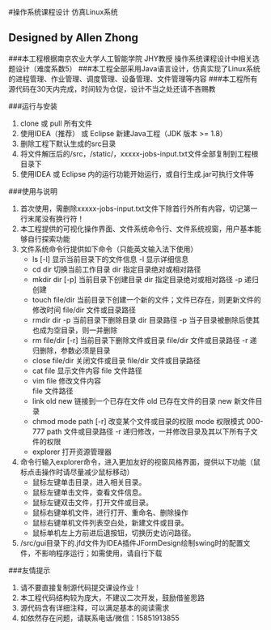 #操作系统课程设计 仿真Linux系统
## Designed by Allen Zhong

###本工程根据南京农业大学人工智能学院 JHY教授 操作系统课程设计中相关选题设计（难度系数5）
###本工程全部采用Java语言设计，仿真实现了Linux系统的进程管理、作业管理、调度管理、设备管理、文件管理等内容
###本工程所有源代码在30天内完成，时间较为仓促，设计不当之处还请不吝赐教

###运行与安装
1. clone 或 pull 所有文件
2. 使用IDEA（推荐） 或 Eclipse 新建Java工程（JDK 版本 >= 1.8）
3. 删除工程下默认生成的src目录
4. 将文件解压后的/src，/static/，xxxxx-jobs-input.txt文件全部复制到工程根目录下
5. 使用IDEA 或 Eclipse 内的运行功能开始运行，或自行生成.jar可执行文件等

###使用与说明
1. 首次使用，需删除xxxxx-jobs-input.txt文件下除首行外所有内容，切记第一行末尾没有换行符！
2. 本工程提供的可视化操作界面、文件系统命令行、文件系统视窗，用户基本能够自行探索功能
3. 文件系统命令行提供如下命令（只能英文输入法下使用）
    + ls [-l]			显示当前目录下的文件信息
      					-l          显示详细信息
    + cd dir          切换当前工作目录
                      dir         指定目录绝对或相对路径
    + mkdir dir [-p]  当前目录下创建目录
                      dir         指定目录绝对或相对路径
                      -p          递归创建
    + touch file/dir  当前目录下创建一个新的文件；文件已存在，则更新文件的修改时间
                      file/dir    文件或目录路径
    + rmdir dir -p    当前目录下删除目录
                      dir         目录路径
                      -p          当子目录被删除后使其也成为空目录，则一并删除
    + rm file/dir [-r] 当前目录下删除文件或目录
                      file/dir    文件或目录路径
                      -r          递归删除，参数必须是目录 
    + close file/dir  关闭文件或目录
                      file/dir    文件或目录路径
    + cat file        显示文件内容
                      file        文件路径
    + vim file        修改文件内容        
      					file        文件路径
    + link old new    链接到一个已存在文件
                      old         已存在文件的目录
                      new         新文件目录
    + chmod mode path [-r] 改变某个文件或目录的权限
                      mode        权限模式 000-777
                      path        文件或目录路径
                      -r          递归修改，一并修改目录及其以下所有子文件的权限
    + explorer       打开资源管理器
4. 命令行输入explorer命令，进入更加友好的视窗风格界面，提供以下功能（鼠标点击操作时请尽量减少鼠标移动）
    + 鼠标左键单击目录，进入相关目录。
    + 鼠标左键单击文件，查看文件信息。
    + 鼠标左键双击文件，打开文件或目录。
    + 鼠标右键单机文件，进行打开、重命名、删除操作
    + 鼠标右键单机文件列表空白处，新建文件或目录。
    + 鼠标单机左上方前进后退按钮，切换历史访问路径。
5. /src/gui目录下的.jfd文件为IDEA插件JFormDesign绘制swing时的配置文件，不影响程序运行；如需使用，请自行下载

###友情提示
1. 请不要直接复制源代码提交课设作业！
2. 本工程代码结构较为庞大，不建议二次开发，鼓励借鉴思路
3. 源代码含有详细注释，可以满足基本的阅读需求
4. 如依然存在问题，请联系电话/微信：15851913855
